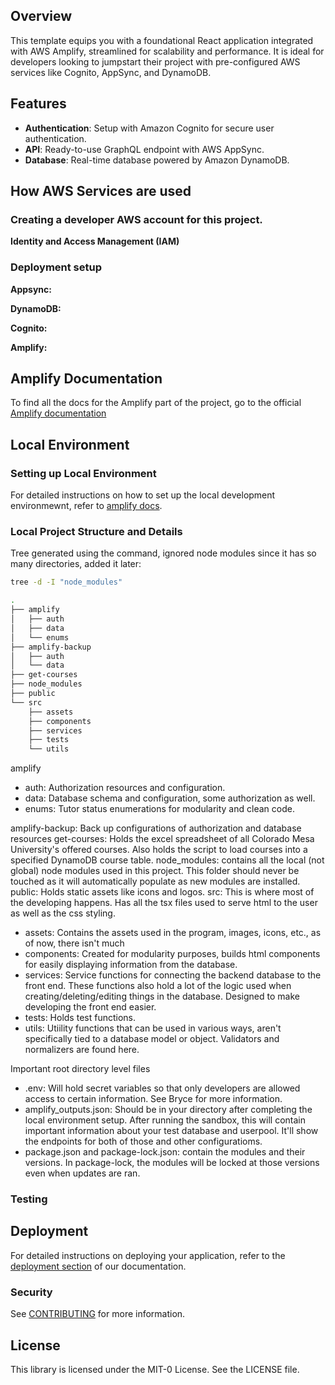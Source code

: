 ## Overview

This template equips you with a foundational React application integrated with AWS Amplify, streamlined for scalability and performance. It is ideal for developers looking to jumpstart their project with pre-configured AWS services like Cognito, AppSync, and DynamoDB.

## Features
- **Authentication**: Setup with Amazon Cognito for secure user authentication.
- **API**: Ready-to-use GraphQL endpoint with AWS AppSync.
- **Database**: Real-time database powered by Amazon DynamoDB.

## How AWS Services are used
### Creating a developer AWS account for this project.
**Identity and Access Management (IAM)**

### Deployment setup
**Appsync:**

**DynamoDB:**

**Cognito:**

**Amplify:**

## Amplify Documentation
To find all the docs for the Amplify part of the project, go to the official [Amplify documentation](https://docs.amplify.aws/react/)

## Local Environment
### Setting up Local Environment
For detailed instructions on how to set up the local development environmewnt, refer to [amplify docs](https://docs.amplify.aws/react/start/quickstart/#4-set-up-local-environment).

### Local Project Structure and Details
Tree generated using the command, ignored node modules since it has so many directories, added it later:
```bash
tree -d -I "node_modules"

.
├── amplify
│   ├── auth
│   ├── data
│   └── enums
├── amplify-backup
│   ├── auth
│   └── data
├── get-courses
├── node_modules
├── public
└── src
    ├── assets
    ├── components
    ├── services
    ├── tests
    └── utils
```
amplify
- auth: Authorization resources and configuration.
- data: Database schema and configuration, some authorization as well.
- enums: Tutor status enumerations for modularity and clean code.

amplify-backup: Back up configurations of authorization and database resources
get-courses: Holds the excel spreadsheet of all Colorado Mesa University's offered courses. Also holds the script to load courses into a specified DynamoDB course table.
node_modules: contains all the local (not global) node modules used in this project. This folder should never be touched as it will automatically populate as new modules are installed.
public: Holds static assets like icons and logos.
src: This is where most of the developing happens. Has all the tsx files used to serve html to the user as well as the css styling.
- assets: Contains the assets used in the program, images, icons, etc., as of now, there isn't much
- components: Created for modularity purposes, builds html components for easily displaying information from the database.
- services: Service functions for connecting the backend database to the front end. These functions also hold a lot of the logic used when creating/deleting/editing things in the database. Designed to make developing the front end easier.
- tests: Holds test functions.
- utils: Utiility functions that can be used in various ways, aren't specifically tied to a database model or object. Validators and normalizers are found here.

Important root directory level files
- .env: Will hold secret variables so that only developers are allowed access to certain information. See Bryce for more information.
- amplify_outputs.json: Should be in your directory after completing the local environment setup. After running the sandbox, this will contain important information about your test database and userpool. It'll show the endpoints for both of those and other configuratioms.
- package.json and package-lock.json: contain the modules and their versions. In package-lock, the modules will be locked at those versions even when updates are ran.

### Testing

## Deployment
For detailed instructions on deploying your application, refer to the [deployment section](https://docs.amplify.aws/react/start/quickstart/#deploy-a-fullstack-app-to-aws) of our documentation.

### Security

See [CONTRIBUTING](CONTRIBUTING.md#security-issue-notifications) for more information.

## License

This library is licensed under the MIT-0 License. See the LICENSE file.
